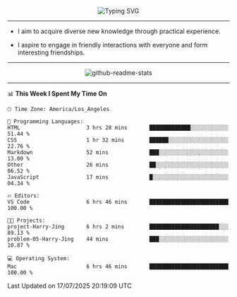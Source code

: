 <p align="center">
  <img src="https://readme-typing-svg.demolab.com?font=Fira+Code&weight=500&size=32&duration=2500&pause=1600&center=true&vCenter=true&random=false&width=1024&height=64&lines=Hi+there+%F0%9F%91%8B;I'm+delighted+you+could+make+it+here+%F0%9F%8E%89;I'm+Harry%2C+a+college+student+still+finding+my+way" alt="Typing SVG" />
</p>


---


- I aim to acquire diverse new knowledge through practical experience.

- I aspire to engage in friendly interactions with everyone and form interesting friendships.


---


<p align="center">
  <img src="https://github-readme-stats.vercel.app/api?username=Harry-Jing&show_icons=true" alt="github-readme-stats"/>
</p>


---

<!--START_SECTION:waka-->
📊 **This Week I Spent My Time On** 

```text
🕑︎ Time Zone: America/Los_Angeles

💬 Programming Languages: 
HTML                     3 hrs 28 mins       █████████████░░░░░░░░░░░░   51.44 % 
CSS                      1 hr 32 mins        ██████░░░░░░░░░░░░░░░░░░░   22.76 % 
Markdown                 52 mins             ███░░░░░░░░░░░░░░░░░░░░░░   13.00 % 
Other                    26 mins             ██░░░░░░░░░░░░░░░░░░░░░░░   06.52 % 
JavaScript               17 mins             █░░░░░░░░░░░░░░░░░░░░░░░░   04.34 % 

🔥 Editors: 
VS Code                  6 hrs 46 mins       █████████████████████████   100.00 % 

🐱‍💻 Projects: 
project-Harry-Jing       6 hrs 2 mins        ██████████████████████░░░   89.13 % 
problem-05-Harry-Jing    44 mins             ███░░░░░░░░░░░░░░░░░░░░░░   10.87 % 

💻 Operating System: 
Mac                      6 hrs 46 mins       █████████████████████████   100.00 % 
```


 Last Updated on 17/07/2025 20:19:09 UTC
<!--END_SECTION:waka-->
